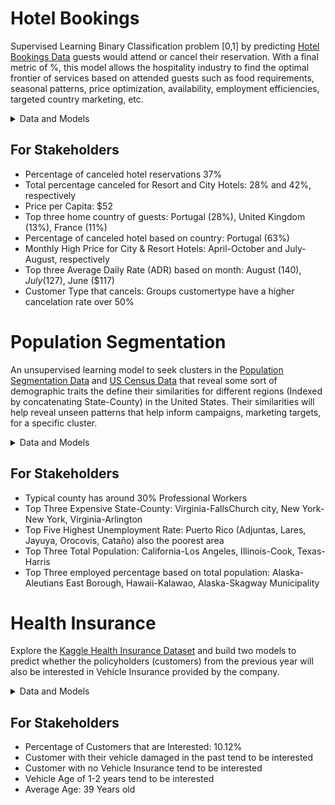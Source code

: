 # Hotel Bookings
Supervised Learning Binary Classification problem [0,1] by predicting [Hotel Bookings Data](https://www.sciencedirect.com/science/article/pii/S2352340918315191) guests would attend or cancel their reservation. With a final metric of %, this model allows the hospitality industry to find the optimal frontier of services based on attended guests such as food requirements, seasonal patterns, price optimization, availability, employment efficiencies, targeted country marketing, etc. 

<details>
  <summary> Data and Models </summary>
  
  ```
  Binary Targets [0,1]: ['is_canceled']
  Categorical Features:['hotel','arrival_date_month','meal','market_segment','distribution_channel','reserved_room_type','deposit_type','customer_type','country']
  Numerical Features ['lead_time','arrival_date_year','arrival_date_week_number','arrival_date_day_of_month','is_repeated_guest','previous_cancellations','previous_bookings_not_canceled','booking_changes','agent','days_in_waiting_list','adr','required_car_parking_spaces','total_of_special_requests']
  ```
  - Principal Component Analysis: Reduce the dimensionality of the data 
  - Logistic Regression:
  - Artificial Neural Network:
</details>

## For Stakeholders 
- Percentage of canceled hotel reservations 37%
- Total percentage canceled for Resort and City Hotels:  28% and 42%, respectively 
- Price per Capita: $52
- Top three home country of guests: Portugal (28%), United Kingdom (13%), France (11%) 
- Percentage of canceled hotel based on country: Portugal (63%)
- Monthly High Price for City & Resort Hotels: April-October and July-August, respectively
- Top three Average Daily Rate (ADR) based on month: August ($140), July ($127), June ($117)
- Customer Type that cancels: Groups customertype have a higher cancelation rate over 50%


# Population Segmentation
An unsupervised learning model to seek clusters in the [Population Segmentation Data](https://dataverse.harvard.edu/dataset.xhtml?persistentId=doi:10.7910/DVN/XTXCYD) and 
[US Census Data](https://data.census.gov/cedsci/) that reveal some sort of demographic traits the define their similarities for different regions (Indexed by concatenating State-County) in the United States. Their similarities will help reveal unseen patterns that help inform campaigns, marketing targets, for a specific cluster. 

<details>
  <summary> Data and Models </summary>

  ```
  Categorical Features:['State','County']
  Integer Features:['TotalPop','Men','Women','Citizen','IncomePerCap','IncomePerCapErr','Employed']
  Float Features:['Hispanic','White','Black','Native','Asian','Pacific','Income','IncomeErr','Poverty','ChildPoverty','Professional','Service','Office','Construction','Production','Drive','Carpool','Transit','Walk','OtherTransp','WorkAtHome','MeanCommute','PrivateWork','PublicWork','SelfEmployed','FamilyWork','Unemployment',]
  ```
  - Principal Component Analysis: Reduce the dimensionality of the data
  - K Means Clustering:
  - Density-Based Spatial Clustering of Applications with Noise (DBSCAN):
</details>


## For Stakeholders 
- Typical county has around 30% Professional Workers
- Top Three Expensive State-County: Virginia-FallsChurch city, New York-New York, Virginia-Arlington
- Top Five Highest Unemployment Rate: Puerto Rico (Adjuntas, Lares, Jayuya, Orocovis, Cataño) also the poorest area
- Top Three Total Population: California-Los Angeles, Illinois-Cook, Texas-Harris
- Top Three employed percentage based on total population: Alaska-Aleutians East Borough, Hawaii-Kalawao, Alaska-Skagway Municipality


# Health Insurance
Explore the [Kaggle Health Insurance Dataset](https://www.kaggle.com/anmolkumar/health-insurance-cross-sell-prediction)
and build two models to predict whether the policyholders (customers) from the previous year will also be interested in Vehicle Insurance provided by the company.

<details>
  <summary> Data and Models </summary>

  ```
  Binary Targets:['Response']  (Customer is interested:1,Customer is not interested:0)
  Categorical Features: ['Gender','Vehicle_Age','Vehicle_Damage']
  Numerical Features ['Age','Driving_License','Previously_Insured','Vintage','Annual_Premium','Policy_Sales_Channel']
  ```
  - XGBoost Classifier
  - Cat Boost Classifier
</details>

## For Stakeholders 
- Percentage of Customers that are Interested: 10.12%
- Customer with their vehicle damaged in the past tend to be interested
- Customer with no Vehicle Insurance tend to be interested
- Vehicle Age of 1-2 years tend to be interested
- Average Age: 39 Years old 
